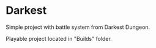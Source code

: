 # Darkest

Simple project with battle system from Darkest Dungeon.

Playable project located in "Builds" folder.

